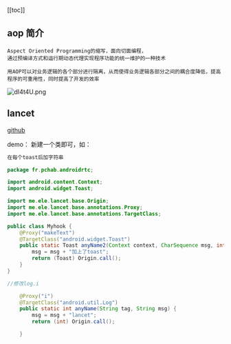 [[toc]]

## aop 简介

```
Aspect Oriented Programming的缩写，面向切面编程，
通过预编译方式和运行期动态代理实现程序功能的统一维护的一种技术

用AOP可以对业务逻辑的各个部分进行隔离，从而使得业务逻辑各部分之间的耦合度降低，提高程序的可重用性，同时提高了开发的效率
```

![dI4t4U.png](https://s1.ax1x.com/2020/08/28/dI4t4U.png)

## lancet

[github](https://github.com/eleme/lancet/blob/develop/README_zh.md)

demo：
新建一个类即可，如：

```java
在每个toast后加字符串

package fr.pchab.androidrtc;

import android.content.Context;
import android.widget.Toast;

import me.ele.lancet.base.Origin;
import me.ele.lancet.base.annotations.Proxy;
import me.ele.lancet.base.annotations.TargetClass;

public class Myhook {
    @Proxy("makeText")
    @TargetClass("android.widget.Toast")
    public static Toast anyName2(Context context, CharSequence msg, int duration) {
        msg = msg + "加上了toast";
        return (Toast) Origin.call();
    }
}

```

```java
//修改log.i

    @Proxy("i")
    @TargetClass("android.util.Log")
    public static int anyName(String tag, String msg) {
        msg = msg + "lancet";
        return (int) Origin.call();

    }
```
